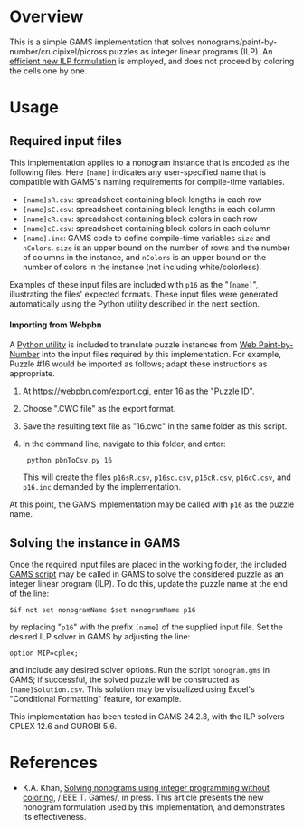 # Overview
This is a simple GAMS implementation that solves
nonograms/paint-by-number/crucipixel/picross puzzles as integer linear
programs (ILP). An [efficient new ILP formulation](https://doi.org/10.1109/TG.2020.3036687) is employed, and does not proceed by coloring the cells one by one.

# Usage

## Required input files

This implementation applies to a nonogram instance that is encoded as the following files. 
Here `[name]` indicates any user-specified name that is compatible with GAMS's naming requirements for compile-time variables.

*   `[name]sR.csv`: spreadsheet containing block lengths in each row
*   `[name]sC.csv`: spreadsheet containing block lengths in each column
*   `[name]cR.csv`: spreadsheet containing block colors in each row
*   `[name]cC.csv`: spreadsheet containing block colors in each column
*   `[name].inc`: GAMS code to define compile-time variables `size`
    and `nColors`. `size` is an upper bound on the number of rows and
    the number of columns in the instance, and `nColors` is an upper
    bound on the number of colors in the instance (not including
    white/colorless).

Examples of these input files are included with `p16` as the
"`[name]`", illustrating the files' expected formats. These
input files were generated automatically using the Python utility
described in the next section.

#### Importing from Webpbn

A [Python utility](pbnToCsv.py) is included to translate puzzle instances from [Web Paint-by-Number](https://webpbn.com) into the input files required by this implementation. For example, Puzzle #16 would be imported as follows; adapt these instructions as appropriate.

1. At https://webpbn.com/export.cgi, enter 16 as the "Puzzle ID".
2. Choose ".CWC file" as the export format.
3. Save the resulting text file as "16.cwc" in the same folder as this script.
4. In the command line, navigate to this folder, and enter:

        python pbnToCsv.py 16

   This will create the files `p16sR.csv`, `p16sc.csv`, `p16cR.csv`, `p16cC.csv`, and `p16.inc` demanded by the implementation.

At this point, the GAMS implementation may be called with `p16` as the puzzle name.

## Solving the instance in GAMS

Once the required input files are placed in the working folder, the included [GAMS script](nonogram.gms) may be called in GAMS to solve the considered puzzle as an integer linear program (ILP). To do this, update the puzzle name at the end of the line:
    
    $if not set nonogramName $set nonogramName p16

by replacing "`p16`" with the prefix `[name]` of the supplied input file. Set the desired ILP solver in GAMS by adjusting the line:

    option MIP=cplex;
    
and include any desired solver options. Run the script `nonogram.gms` in GAMS; if successful, the solved puzzle will be constructed as `[name]Solution.csv`. This solution may be visualized using Excel's "Conditional Formatting" feature, for example.

This implementation has been tested in GAMS 24.2.3, with the ILP solvers CPLEX 12.6 and GUROBI 5.6.

# References

- K.A. Khan, [Solving nonograms using integer programming without
  coloring](https://doi.org/10.1109/TG.2020.3036687), /IEEE T. Games/,
  in press. This article presents the new nonogram formulation used by
  this implementation, and demonstrates its effectiveness.
